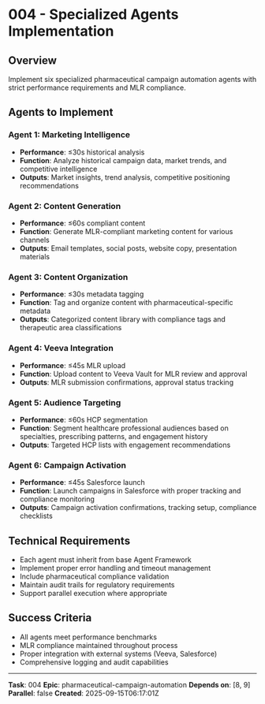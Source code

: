 # 004 - Specialized Agents Implementation

## Overview
Implement six specialized pharmaceutical campaign automation agents with strict performance requirements and MLR compliance.

## Agents to Implement

### Agent 1: Marketing Intelligence
- **Performance**: ≤30s historical analysis
- **Function**: Analyze historical campaign data, market trends, and competitive intelligence
- **Outputs**: Market insights, trend analysis, competitive positioning recommendations

### Agent 2: Content Generation  
- **Performance**: ≤60s compliant content
- **Function**: Generate MLR-compliant marketing content for various channels
- **Outputs**: Email templates, social posts, website copy, presentation materials

### Agent 3: Content Organization
- **Performance**: ≤30s metadata tagging
- **Function**: Tag and organize content with pharmaceutical-specific metadata
- **Outputs**: Categorized content library with compliance tags and therapeutic area classifications

### Agent 4: Veeva Integration
- **Performance**: ≤45s MLR upload
- **Function**: Upload content to Veeva Vault for MLR review and approval
- **Outputs**: MLR submission confirmations, approval status tracking

### Agent 5: Audience Targeting
- **Performance**: ≤60s HCP segmentation
- **Function**: Segment healthcare professional audiences based on specialties, prescribing patterns, and engagement history
- **Outputs**: Targeted HCP lists with engagement recommendations

### Agent 6: Campaign Activation
- **Performance**: ≤45s Salesforce launch
- **Function**: Launch campaigns in Salesforce with proper tracking and compliance monitoring
- **Outputs**: Campaign activation confirmations, tracking setup, compliance checklists

## Technical Requirements
- Each agent must inherit from base Agent Framework
- Implement proper error handling and timeout management
- Include pharmaceutical compliance validation
- Maintain audit trails for regulatory requirements
- Support parallel execution where appropriate

## Success Criteria
- All agents meet performance benchmarks
- MLR compliance maintained throughout process
- Proper integration with external systems (Veeva, Salesforce)
- Comprehensive logging and audit capabilities

---
**Task**: 004
**Epic**: pharmaceutical-campaign-automation
**Depends on**: [8, 9]
**Parallel**: false
**Created**: 2025-09-15T06:17:01Z
